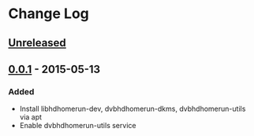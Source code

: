 # Change Log

## [Unreleased][unreleased]

## [0.0.1][0.0.1] - 2015-05-13
### Added
- Install libhdhomerun-dev, dvbhdhomerun-dkms, dvbhdhomerun-utils via apt
- Enable dvbhdhomerun-utils service

[unreleased]: https://github.com/cmprescott/ansible-role-hdhomerun/compare/0.0.1...HEAD
[0.0.1]: https://github.com/cmprescott/ansible-role-hdhomerun/compare/267f4d02...0.0.1
